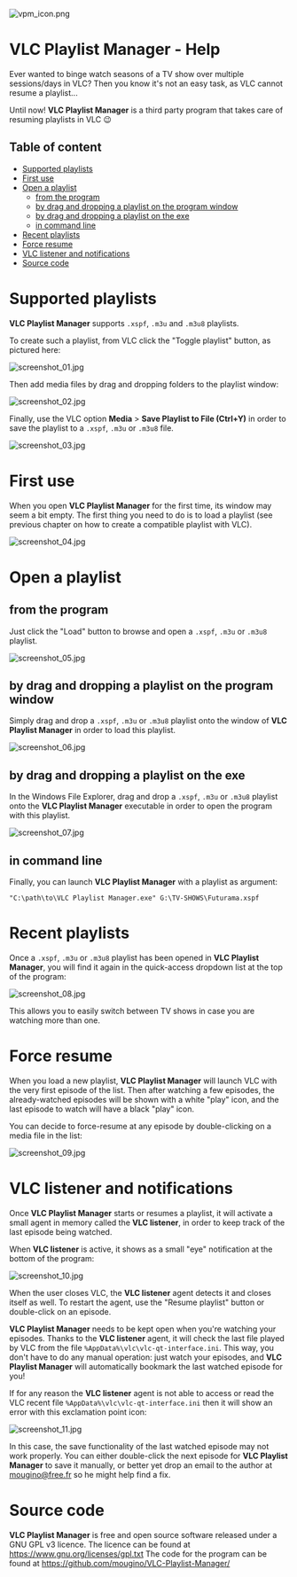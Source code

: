 ![vpm_icon.png](vpm_icon.png)

# VLC Playlist Manager - Help

Ever wanted to binge watch seasons of a TV show over multiple sessions/days in VLC?
Then you know it's not an easy task, as VLC cannot resume a playlist...

Until now! **VLC Playlist Manager** is a third party program that takes care of 
resuming playlists in VLC :wink:

## Table of content

* [Supported playlists](#supported-playlists)
* [First use](#first-use)
* [Open a playlist](#open-a-playlist)
	* [from the program](#from-the-program)
	* [by drag and dropping a playlist on the program window](#by-drag-and-dropping-a-playlist-on-the-program-window)
	* [by drag and dropping a playlist on the exe](#by-drag-and-dropping-a-playlist-on-the-exe)
	* [in command line](#in-command-line)
* [Recent playlists](#recent-playlists)
* [Force resume](#force-resume)
* [VLC listener and notifications](#vlc-listener-and-notifications)
* [Source code](#source-code)

# Supported playlists

**VLC Playlist Manager** supports `.xspf`, `.m3u` and `.m3u8` playlists.

To create such a playlist, from VLC click the "Toggle playlist" button, as pictured here:

![screenshot_01.jpg](screenshot_01.jpg)

Then add media files by drag and dropping folders to the playlist window:

![screenshot_02.jpg](screenshot_02.jpg)

Finally, use the VLC option **Media** > **Save Playlist to File (Ctrl+Y)** in order to
save the playlist to a `.xspf`, `.m3u` or `.m3u8` file.

![screenshot_03.jpg](screenshot_03.jpg)

# First use

When you open **VLC Playlist Manager** for the first time, its window may seem a bit empty.
The first thing you need to do is to load a playlist (see previous chapter on how to create
a compatible playlist with VLC).

![screenshot_04.jpg](screenshot_04.jpg)

# Open a playlist

## from the program

Just click the "Load" button to browse and open a `.xspf`, `.m3u` or `.m3u8` playlist.

![screenshot_05.jpg](screenshot_05.jpg)

## by drag and dropping a playlist on the program window

Simply drag and drop a `.xspf`, `.m3u` or `.m3u8` playlist onto the window of 
**VLC Playlist Manager** in order to load this playlist.

![screenshot_06.jpg](screenshot_06.jpg)

## by drag and dropping a playlist on the exe

In the Windows File Explorer, drag and drop a `.xspf`, `.m3u` or `.m3u8` playlist
onto the **VLC Playlist Manager** executable in order to open the program with this playlist.

![screenshot_07.jpg](screenshot_07.jpg)

## in command line

Finally, you can launch **VLC Playlist Manager** with a playlist as argument:

```
"C:\path\to\VLC Playlist Manager.exe" G:\TV-SHOWS\Futurama.xspf
```

# Recent playlists

Once a `.xspf`, `.m3u` or `.m3u8` playlist has been opened in **VLC Playlist Manager**,
you will find it again in the quick-access dropdown list at the top of the program:

![screenshot_08.jpg](screenshot_08.jpg)

This allows you to easily switch between TV shows in case you are watching more than one.

# Force resume

When you load a new playlist, **VLC Playlist Manager** will launch VLC with the very first
episode of the list. Then after watching a few episodes, the already-watched episodes will be
shown with a white "play" icon, and the last episode to watch will have a black "play" icon.

You can decide to force-resume at any episode by double-clicking on a media file in the list:

![screenshot_09.jpg](screenshot_09.jpg)

# VLC listener and notifications

Once **VLC Playlist Manager** starts or resumes a playlist, it will activate a small agent in
memory called the **VLC listener**, in order to keep track of the last episode being watched.

When **VLC listener** is active, it shows as a small "eye" notification at the bottom of the program:

![screenshot_10.jpg](screenshot_10.jpg)

When the user closes VLC, the **VLC listener** agent detects it and closes itself as well.
To restart the agent, use the "Resume playlist" button or double-click on an episode.

**VLC Playlist Manager** needs to be kept open when you're watching your episodes.
Thanks to the **VLC listener** agent, it will check the last file played by VLC from the file
`%AppData%\vlc\vlc-qt-interface.ini`. This way, you don't have to do any manual operation:
just watch your episodes, and **VLC Playlist Manager**  will automatically bookmark the last
watched episode for you!

If for any reason the **VLC listener** agent is not able to access or read the VLC recent file
`%AppData%\vlc\vlc-qt-interface.ini` then it will show an error with this exclamation point icon:

![screenshot_11.jpg](screenshot_11.jpg)

In this case, the save functionality of the last watched episode may not work properly.
You can either double-click the next episode for **VLC Playlist Manager** to save it manually,
or better yet drop an email to the author at [mougino@free.fr](mailto:mougino@free.fr) so he
might help find a fix.

# Source code

**VLC Playlist Manager** is free and open source software released under a GNU GPL v3 licence.
The licence can be found at https://www.gnu.org/licenses/gpl.txt
The code for the program can be found at https://github.com/mougino/VLC-Playlist-Manager/
